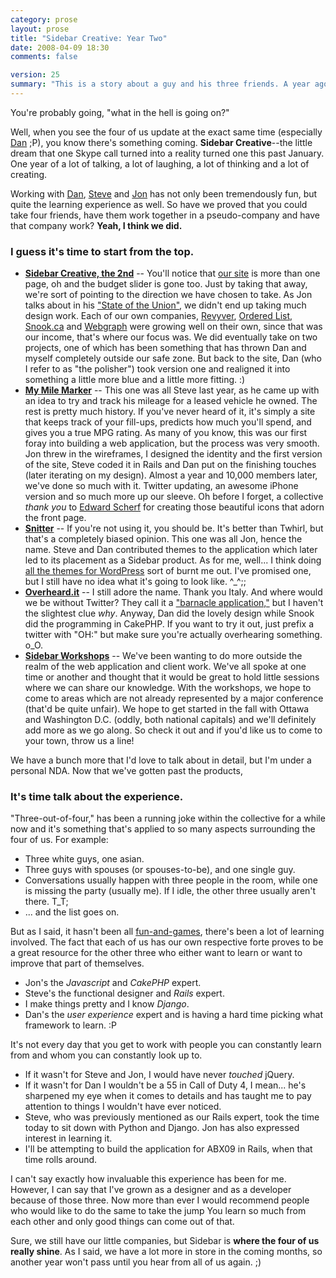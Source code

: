 ```yaml
---
category: prose
layout: prose
title: "Sidebar Creative: Year Two"
date: 2008-04-09 18:30
comments: false

version: 25
summary: "This is a story about a guy and his three friends. A year ago, the four guys started a collective with the name Sidebar Creative. Since then, they've had lots of fun and have built wonderful things. This is the story of what has happened, as well as what's to come."
---
```


You're probably going, "what in the hell is going on?"

Well, when you see the four of us update at the exact same time (especially [Dan][1] ;P), you know there's something coming. **Sidebar Creative**--the little dream that one Skype call turned into a reality turned one this past January. One year of a lot of talking, a lot of laughing, a lot of thinking and a lot of creating.

Working with [Dan][1], [Steve][2] and [Jon][3] has not only been tremendously fun, but quite the learning experience as well. So have we proved that you could take four friends, have them work together in a pseudo-company and have that company work? **Yeah, I think we did.**

### I guess it's time to start from the top.

- [**Sidebar Creative, the 2nd**][4] -- You'll notice that [our site][4] is more than one page, oh and the budget slider is gone too. Just by taking that away, we're sort of pointing to the direction we have chosen to take. As Jon talks about in his ["State of the Union"][5], we didn't end up taking much design work. Each of our own companies, [Revyver][6], [Ordered List][2], [Snook.ca][3] and [Webgraph][7] were growing well on their own, since that was our income, that's where our focus was. We did eventually take on two projects, one of which has been something that has thrown Dan and myself completely outside our safe zone. But back to the site, Dan (who I refer to as "the polisher") took version one and realigned it into something a little more blue and a little more fitting. :)
- [**My Mile Marker**][8] -- This one was all Steve last year, as he came up with an idea to try and track his mileage for a leased vehicle he owned. The rest is pretty much history. If you've never heard of it, it's simply a site that keeps track of your fill-ups, predicts how much you'll spend, and gives you a true MPG rating. As many of you know, this was our first foray into building a web application, but the process was very smooth. Jon threw in the wireframes, I designed the identity and the first version of the site, Steve coded it in Rails and Dan put on the finishing touches (later iterating on my design). Almost a year and 10,000 members later, we've done so much with it. Twitter updating, an awesome iPhone version and so much more up our sleeve. Oh before I forget, a collective *thank you* to [Edward Scherf][9] for creating those beautiful icons that adorn the front page.
- [**Snitter**][10] -- If you're not using it, you should be. It's better than Twhirl, but that's a completely biased opinion. This one was all Jon, hence the name. Steve and Dan contributed themes to the application which later led to its placement as a Sidebar product. As for me, well... I think doing [all the themes for WordPress][11] sort of burnt me out. I've promised one, but I still have no idea what it's going to look like. ^_^;;
- [**Overheard.it**][12] -- I still adore the name. Thank you Italy. And where would we be without Twitter? They call it a ["barnacle application,"][13] but I haven't the slightest clue *why*. Anyway, Dan did the lovely design while Snook did the programming in CakePHP. If you want to try it out, just prefix a twitter with "OH:" but make sure you're actually overhearing something. o_O.
- [**Sidebar Workshops**][14] -- We've been wanting to do more outside the realm of the web application and client work. We've all spoke at one time or another and thought that it would be great to hold little sessions where we can share our knowledge. With the workshops, we hope to come to areas which are not already represented by a major conference (that'd be quite unfair). We hope to get started in the fall with Ottawa and Washington D.C. (oddly, both national capitals) and we'll definitely add more as we go along. So check it out and if you'd like us to come to your town, throw us a line!

We have a bunch more that I'd love to talk about in detail, but I'm under a personal NDA. Now that we've gotten past the products,

### It's time talk about the experience.

"Three-out-of-four," has been a running joke within the collective for a while now and it's something that's applied to so many aspects surrounding the four of us. For example:

- Three white guys, one asian.
- Three guys with spouses (or spouses-to-be), and one single guy.
- Conversations usually happen with three people in the room, while one is missing the party (usually me). If I idle, the other three usually aren't there. T_T;
- ... and the list goes on.

But as I said, it hasn't been all [fun-and-games][15], there's been a lot of learning involved. The fact that each of us has our own respective forte proves to be a great resource for the other three who either want to learn or want to improve that part of themselves.

- Jon's the *Javascript* and *CakePHP* expert.
- Steve's the functional designer and *Rails* expert.
- I make things pretty and I know *Django*.
- Dan's the *user experience* expert and is having a hard time picking what framework to learn. :P

It's not every day that you get to work with people you can constantly learn from and whom you can constantly look up to.

- If it wasn't for Steve and Jon, I would have never *touched* jQuery.
- If it wasn't for Dan I wouldn't be a 55 in Call of Duty 4, I mean... he's sharpened my eye when it comes to details and has taught me to pay attention to things I wouldn't have ever noticed.
- Steve, who was previously mentioned as our Rails expert, took the time today to sit down with Python and Django. Jon has also expressed interest in learning it.
- I'll be attempting to build the application for ABX09 in Rails, when that time rolls around.

I can't say exactly how invaluable this experience has been for me. However, I can say that I've grown as a designer and as a developer because of those three. Now more than ever I would recommend people who would like to do the same to take the jump You learn so much from each other and only good things can come out of that.

Sure, we still have our little companies, but Sidebar is **where the four of us really shine**. As I said, we have a lot more in store in the coming months, so another year won't pass until you hear from all of us again. ;)

[1]: http://superfluousbanter.org/
[2]: http://orderedlist.com/
[3]: http://snook.ca/jonathan/
[4]: http://sidebarcreative.com/
[5]: http://snook.ca/archives/business/sidebar_creative_state/
[6]: http://revyver.com/
[7]: http://webgraph.com/
[8]: http://mymilemarker.com/
[9]: http://edwardscherf.com/
[10]: http://snook.ca/snitter/
[11]: http://wordpress.com/blog/2006/10/26/new-theme-chaoticsoul/
[12]: http://overheard.it/
[13]: http://bokardo.com/archives/foamee-a-barnacle-app-for-indebted-drinkers/
[14]: http://sidebarcreative.com/training/
[15]: http://www.flickr.com/photos/avalonstar/2351998371/
